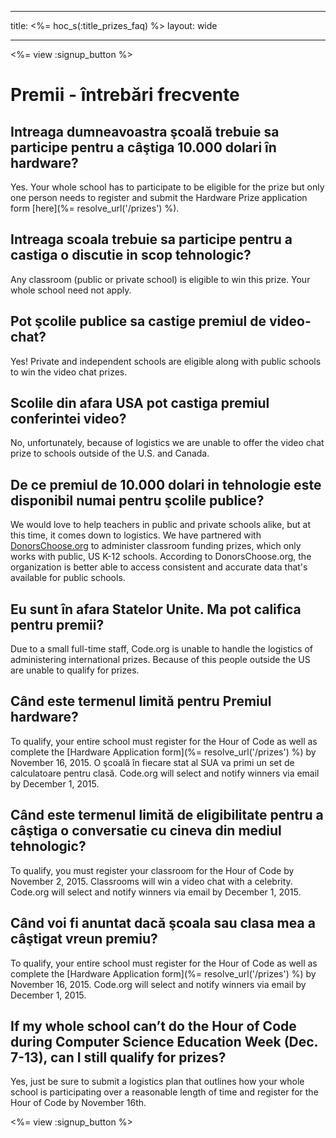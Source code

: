 * * *

title: <%= hoc_s(:title_prizes_faq) %> layout: wide

* * *

<%= view :signup_button %>

# Premii - întrebări frecvente

## Intreaga dumneavoastra şcoală trebuie sa participe pentru a câştiga 10.000 dolari în hardware?

Yes. Your whole school has to participate to be eligible for the prize but only one person needs to register and submit the Hardware Prize application form [here](%= resolve_url('/prizes') %).

## Intreaga scoala trebuie sa participe pentru a castiga o discutie in scop tehnologic?

Any classroom (public or private school) is eligible to win this prize. Your whole school need not apply.

## Pot şcolile publice sa castige premiul de video-chat?

Yes! Private and independent schools are eligible along with public schools to win the video chat prizes.

## Scolile din afara USA pot castiga premiul conferintei video?

No, unfortunately, because of logistics we are unable to offer the video chat prize to schools outside of the U.S. and Canada.

## De ce premiul de 10.000 dolari in tehnologie este disponibil numai pentru şcolile publice?

We would love to help teachers in public and private schools alike, but at this time, it comes down to logistics. We have partnered with [DonorsChoose.org](http://donorschoose.org) to administer classroom funding prizes, which only works with public, US K-12 schools. According to DonorsChoose.org, the organization is better able to access consistent and accurate data that's available for public schools.

## Eu sunt în afara Statelor Unite. Ma pot califica pentru premii?

Due to a small full-time staff, Code.org is unable to handle the logistics of administering international prizes. Because of this people outside the US are unable to qualify for prizes.

## Când este termenul limită pentru Premiul hardware?

To qualify, your entire school must register for the Hour of Code as well as complete the [Hardware Application form](%= resolve_url('/prizes') %) by November 16, 2015. O şcoală în fiecare stat al SUA va primi un set de calculatoare pentru clasă. Code.org will select and notify winners via email by December 1, 2015.

## Când este termenul limită de eligibilitate pentru a câştiga o conversatie cu cineva din mediul tehnologic?

To qualify, you must register your classroom for the Hour of Code by November 2, 2015. Classrooms will win a video chat with a celebrity. Code.org will select and notify winners via email by December 1, 2015.

## Când voi fi anuntat dacă şcoala sau clasa mea a câştigat vreun premiu?

To qualify, your entire school must register for the Hour of Code as well as complete the [Hardware Application form](%= resolve_url('/prizes') %) by November 16, 2015. Code.org will select and notify winners via email by December 1, 2015.

## If my whole school can’t do the Hour of Code during Computer Science Education Week (Dec. 7-13), can I still qualify for prizes?

Yes, just be sure to submit a logistics plan that outlines how your whole school is participating over a reasonable length of time and register for the Hour of Code by November 16th.

<%= view :signup_button %>